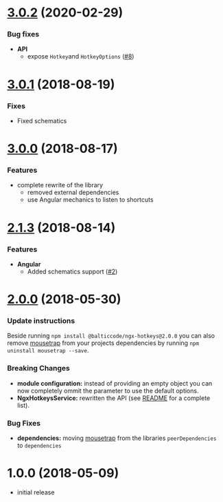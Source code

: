 <a name="3.0.2"></a>
# [3.0.2](https://github.com/BalticCode/ngx-hotkeys/compare/3.0.1...3.0.2) (2020-02-29)

### Bug fixes

* **API**
  * expose `Hotkey`and `HotkeyOptions` ([#8](https://github.com/BalticCode/ngx-hotkeys/issues/8))

<a name="3.0.1"></a>
# [3.0.1](https://github.com/BalticCode/ngx-hotkeys/compare/3.0.0...3.0.1) (2018-08-19)

### Fixes

* Fixed schematics

<a name="3.0.0"></a>
# [3.0.0](https://github.com/BalticCode/ngx-hotkeys/compare/2.1.3...3.0.0) (2018-08-17)

### Features

* complete rewrite of the library
  * removed external dependencies
  * use Angular mechanics to listen to shortcuts

<a name="2.1.3"></a>
# [2.1.3](https://github.com/BalticCode/ngx-hotkeys/compare/2.0.0...2.1.3) (2018-08-14)

### Features

* **Angular**
  * Added schematics support ([#2](https://github.com/BalticCode/ngx-hotkeys/issues/2))

<a name="2.0.0"></a>
# [2.0.0](https://github.com/BalticCode/ngx-hotkeys/compare/1.0.0...2.0.0) (2018-05-30)

### Update instructions
Beside running `npm install @balticcode/ngx-hotkeys@2.0.0` you can also remove [mousetrap](https://www.npmjs.com/package/mousetrap) from your projects dependencies by running `npm uninstall mousetrap --save`.

### Breaking Changes
* **module configuration:** instead of providing an empty object you can now completely ommit the parameter to use the default options.
* **NgxHotkeysService:** rewritten the API (see [README](https://github.com/BalticCode/ngx-hotkeys/blob/master/README.md) for a complete list).

### Bug Fixes
* **dependencies:** moving [mousetrap](https://www.npmjs.com/package/mousetrap) from the libraries `peerDependencies` to `dependencies`

<a name="1.0.0"></a>
# 1.0.0 (2018-05-09)
* initial release
